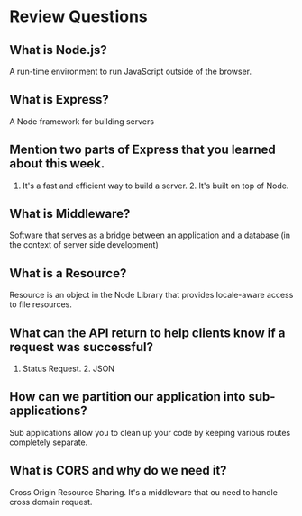 # Review Questions

## What is Node.js?

A run-time environment to run JavaScript outside of the browser.

## What is Express?

A Node framework for building servers

## Mention two parts of Express that you learned about this week.

1.  It's a fast and efficient way to build a server. 2. It's built on top of Node.

## What is Middleware?

Software that serves as a bridge between an application and a database (in the context of server side development)

## What is a Resource?

Resource is an object in the Node Library that provides locale-aware access to file resources.

## What can the API return to help clients know if a request was successful?

1.  Status Request. 2. JSON

## How can we partition our application into sub-applications?

Sub applications allow you to clean up your code by keeping various routes completely separate.

## What is CORS and why do we need it?

Cross Origin Resource Sharing. It's a middleware that ou need to handle cross domain request.
